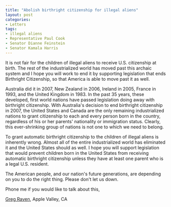 ```yaml
---
title: "Abolish birthright citizenship for illegal aliens"
layout: post
categories:
- Letters
tags:
- illegal aliens
- Representative Paul Cook
- Senator Dianne Feinstein
- Senator Kamala Harris
---
```


It is not fair for the children of illegal aliens to receive U.S. citizenship at birth. The rest of the industrialized world has moved past this archaic system and I hope you will work to end it by supporting legislation that ends Birthright Citizenship, so that America is able to move past it as well.

Australia did it in 2007, New Zealand in 2006, Ireland in 2005, France in 1993, and the United Kingdom in 1983. In the past 35 years, these developed, first world nations have passed legislation doing away with birthright citizenship. With Australia's decision to end birthright citizenship in 2007, the United States and Canada are the only remaining industrialized nations to grant citizenship to each and every person born in the country, regardless of his or her parents' nationality or immigration status. Clearly, this ever-shrinking group of nations is not one to which we need to belong.

To grant automatic birthright citizenship to the children of illegal aliens is inherently wrong. Almost all of the entire industrialized world has eliminated it and the United States should as well. I hope you will support legislation that would prevent children born in the United States from receiving automatic birthright citizenship unless they have at least one parent who is a legal U.S. resident.

The American people, and our nation's future generations, are depending on you to do the right thing. Please don't let us down.

Phone me if you would like to talk about this,

[Greg Raven](https://www.gregraven.org/), Apple Valley, CA